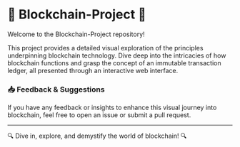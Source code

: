 # 🔗 Blockchain-Project 🔗

Welcome to the Blockchain-Project repository!

This project provides a detailed visual exploration of the principles underpinning blockchain technology. Dive deep into the intricacies of how blockchain functions and grasp the concept of an immutable transaction ledger, all presented through an interactive web interface.



### 📥 Feedback & Suggestions

If you have any feedback or insights to enhance this visual journey into blockchain, feel free to open an issue or submit a pull request.

---

🔍 Dive in, explore, and demystify the world of blockchain! 🔍
